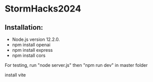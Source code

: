 # StormHacks2024

## Installation:
- Node.js version 12.2.0.
- npm install openai
- npm install express
- npm install cors

For testing, run "node server.js" then "npm run dev" in master folder

install vite